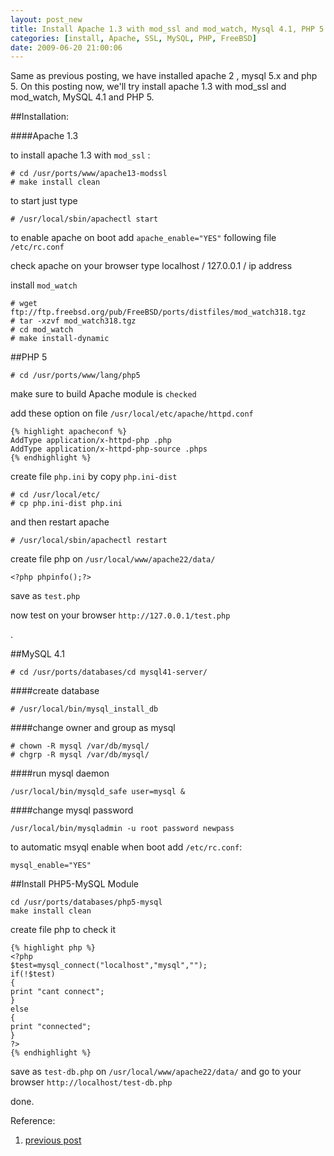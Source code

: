 ```yaml
--- 
layout: post_new
title: Install Apache 1.3 with mod_ssl and mod_watch, Mysql 4.1, PHP 5 on FreeBSD 7.2
categories: [install, Apache, SSL, MySQL, PHP, FreeBSD]
date: 2009-06-20 21:00:06
---
```


Same as previous posting, we have installed apache 2 , mysql 5.x and php 5. On this posting now, we'll try install apache 1.3 with mod_ssl and mod_watch, MySQL 4.1 and PHP 5.

##Installation:

####Apache 1.3

to install apache 1.3 with `mod_ssl` :

	# cd /usr/ports/www/apache13-modssl
	# make install clean

to start just type

	# /usr/local/sbin/apachectl start

to enable apache on boot add `apache_enable="YES"` following file `/etc/rc.conf`

check apache on your browser type localhost / 127.0.0.1 / ip address

install `mod_watch`

	# wget ftp://ftp.freebsd.org/pub/FreeBSD/ports/distfiles/mod_watch318.tgz
	# tar -xzvf mod_watch318.tgz
	# cd mod_watch
	# make install-dynamic

##PHP 5

	# cd /usr/ports/www/lang/php5

make sure to build Apache module is `checked`

add these option on file `/usr/local/etc/apache/httpd.conf`

	{% highlight apacheconf %}
	AddType application/x-httpd-php .php
	AddType application/x-httpd-php-source .phps
	{% endhighlight %}
create file `php.ini` by copy `php.ini-dist`

	# cd /usr/local/etc/
	# cp php.ini-dist php.ini

and then restart apache

	# /usr/local/sbin/apachectl restart

create file php on `/usr/local/www/apache22/data/`

	<?php phpinfo();?>

save as `test.php`

now test on your browser `http://127.0.0.1/test.php`

.

##MySQL 4.1
	
	# cd /usr/ports/databases/cd mysql41-server/

####create database

	# /usr/local/bin/mysql_install_db

####change owner and group as mysql

	# chown -R mysql /var/db/mysql/
	# chgrp -R mysql /var/db/mysql/

####run mysql daemon

	/usr/local/bin/mysqld_safe user=mysql &


####change mysql password

	/usr/local/bin/mysqladmin -u root password newpass

to automatic msyql enable when boot add `/etc/rc.conf`:

	mysql_enable="YES"


##Install PHP5-MySQL Module

	cd /usr/ports/databases/php5-mysql
	make install clean

create file php to check it

	{% highlight php %}
	<?php
	$test=mysql_connect("localhost","mysql","");
	if(!$test)
	{
	print "cant connect";
	}
	else
	{
	print "connected";
	}
	?>
	{% endhighlight %}

save as `test-db.php` on `/usr/local/www/apache22/data/` and go to your browser `http://localhost/test-db.php`

done.

Reference:

1. [previous post](/2009/06/17/install-apache-php5-and-mysql-on-freebsd-7-2-using-ports)
